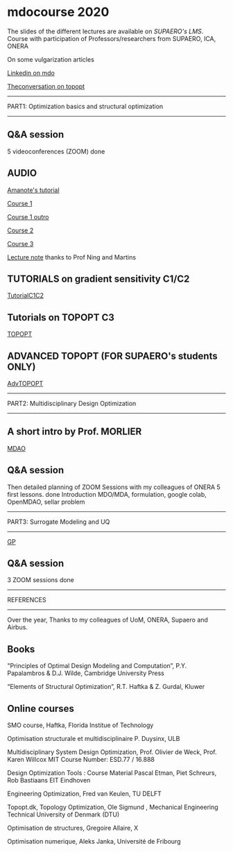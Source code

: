 # mdocourse 2020
The slides of the different lectures are available on *SUPAERO's LMS*.
Course with participation of Professors/researchers from SUPAERO, ICA, ONERA


On some vulgarization articles

[Linkedin on mdo](https://www.linkedin.com/pulse/optimization-mdo-connecting-people-joseph-morlier/)

[Theconversation on topopt](https://www.linkedin.com/pulse/possible-build-aircraft-wing-lego-joseph-morlier/)


****
PART1:  Optimization basics and structural optimization
****


## Q&A session 
5 videoconferences (ZOOM) done


## AUDIO 

[Amanote's tutorial](https://www.youtube.com/watch?v=DvLyo9mtf3U)

[Course 1](https://github.com/jomorlier/mdocourse/blob/master/Course1.md)

[Course 1 outro](https://github.com/jomorlier/mdocourse/blob/master/Course1o.md)

[Course 2](https://github.com/jomorlier/mdocourse/blob/master/Course2.md)

[Course 3](https://github.com/jomorlier/mdocourse/blob/master/Course3.md)

[Lecture note](http://flowlab.groups.et.byu.net/mdobook.pdf) thanks to Prof Ning and Martins


## TUTORIALS on gradient sensitivity  C1/C2

[TutorialC1C2](https://github.com/jomorlier/mdocourse/blob/master/tutorialC1C2.md)


## Tutorials on TOPOPT C3

[TOPOPT](https://github.com/jomorlier/mdocourse/blob/master/TOPOPT.md)

## ADVANCED TOPOPT (FOR SUPAERO's students ONLY)

[AdvTOPOPT](https://github.com/jomorlier/mdocourse/blob/master/AdvTOPOPT.md)


****
PART2:  Multidisciplinary Design Optimization
****

## A short intro by Prof. MORLIER
[MDAO](https://github.com/jomorlier/mdocourse/blob/master/mdo.md)

## Q&A session
Then detailed planning of ZOOM Sessions with my colleagues of ONERA
5 first lessons. done
Introduction MDO/MDA, formulation, google colab, OpenMDAO, sellar problem

****
PART3:  Surrogate Modeling and UQ
****

[GP](https://github.com/jomorlier/mdocourse/blob/master/gp.md)

## Q&A session 
3 ZOOM sessions done
  

****
REFERENCES
****

Over the year, Thanks to my colleagues of UoM, ONERA, Supaero and Airbus.

## Books
"Principles of Optimal Design  Modeling and Computation”, P.Y. Papalambros & D.J. Wilde, Cambridge University Press

“Elements of Structural Optimization”, R.T. Haftka & Z. Gurdal, Kluwer 


## Online courses
SMO course, Haftka, Florida Institue of Technology

Optimisation structurale et multidisciplinaire P. Duysinx, ULB

Multidisciplinary System Design Optimization, Prof. Olivier de Weck, Prof. Karen Willcox MIT Course Number: ESD.77 / 16.888

Design Optimization Tools : Course Material Pascal Etman, Piet Schreurs, Rob Bastiaans EIT Eindhoven

Engineering Optimization, Fred van Keulen, TU DELFT

Topopt.dk, Topology Optimization, Ole Sigmund , Mechanical Engineering Technical University of Denmark (DTU)

Optimisation de structures, Gregoire Allaire, X

Optimisation numerique, Aleks Janka, Université de Fribourg



